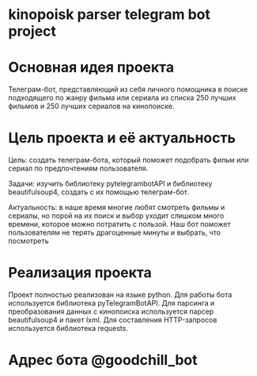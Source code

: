 # kinopoisk parser telegram bot project

# Основная идея проекта
Телеграм-бот, представляющий из себя личного помощника в поиске подходящего по жанру фильма или сериала 
из списка 250 лучших фильмов и 250 лучших сериалов на кинопоиске.

# Цель проекта и её актуальность
Цель: создать телеграм-бота, который поможет подобрать фильм или сериал по предпочтениям пользователя.

Задачи: изучить библиотеку pytelegrambotAPI и библиотеку beautifulsoup4, создать с их помощью телеграм-бот.

Актуальность: в наше время многие любят смотреть фильмы и сериалы, но порой на их поиск и выбор уходит слишком много времени, которое можно потратить с пользой. Наш бот поможет пользователям не терять драгоценные минуты и выбрать, что посмотреть

# Реализация проекта
Проект полностью реализован на языке python. Для работы бота используется библиотека pyTelegramBotAPI. 
Для парсинга и преобразования данных с кинопоиска используется парсер beautifulsoup4 и пакет lxml. 
Для составления HTTP-запросов используется библиотека requests. 

# Адрес бота @goodchill_bot
